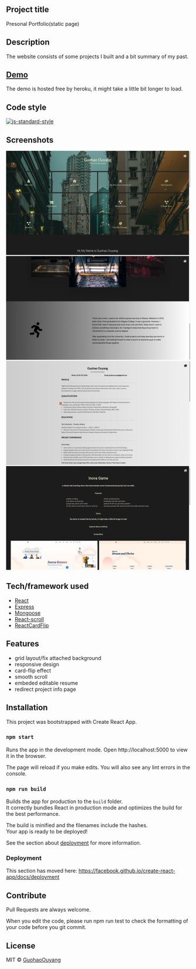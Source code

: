 ## Project title

Presonal Portfolio(static page)

## Description

The website consists of some projects I built and a bit summary of my past.

## [Demo](https://gojsportfolio.herokuapp.com/)

The demo is hosted free by heroku, it might take a little bit longer to load.

## Code style

[![js-standard-style](https://img.shields.io/badge/code%20style-standard-brightgreen.svg?style=flat)](https://github.com/feross/standard)

## Screenshots

![ss1](/client/src/components/bgImages/screenshot1.png?raw=true "Optional Title")
![ss2](/client/src/components/bgImages/screenshot2.png?raw=true "Optional Title")
![ss3](/client/src/components/bgImages/screenshot3.png?raw=true "Optional Title")
![ss3](/client/src/components/bgImages/screenshot4.png?raw=true "Optional Title")

## Tech/framework used

- [React](https://reactjs.org/)
- [Express](https://expressjs.com/)
- [Mongoose](https://mongoosejs.com/)
- [React-scroll](https://github.com/fisshy/react-scroll)
- [ReactCardFlip](https://github.com/AaronCCWong/react-card-flip)

## Features

- grid layout/fix attached background
- responsive design
- card-flip effect
- smooth scroll
- embeded editable resume
- redirect project info page

## Installation

This project was bootstrapped with Create React App.

### `npm start`

Runs the app in the development mode.
Open http://localhost:5000 to view it in the browser.

The page will reload if you make edits.
You will also see any lint errors in the console.

### `npm run build`

Builds the app for production to the `build` folder.<br />
It correctly bundles React in production mode and optimizes the build for the best performance.

The build is minified and the filenames include the hashes.<br />
Your app is ready to be deployed!

See the section about [deployment](https://facebook.github.io/create-react-app/docs/deployment) for more information.

### Deployment

This section has moved here: https://facebook.github.io/create-react-app/docs/deployment

## Contribute

Pull Requests are always welcome.

When you edit the code, please run npm run test to check the formatting of your code before you git commit.

## License

MIT © [GuohaoOuyang]()
